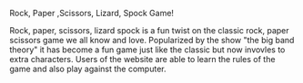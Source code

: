 Rock, Paper ,Scissors, Lizard, Spock Game!

Rock, paper, scissors, lizard spock is a fun twist on the classic rock, paper scissors game we all know and love. Popularized by the show "the big band theory" it has become a fun game just like the classic but now invovles to extra characters.
Users of the website are able to learn the rules of the game and also play against the computer.
